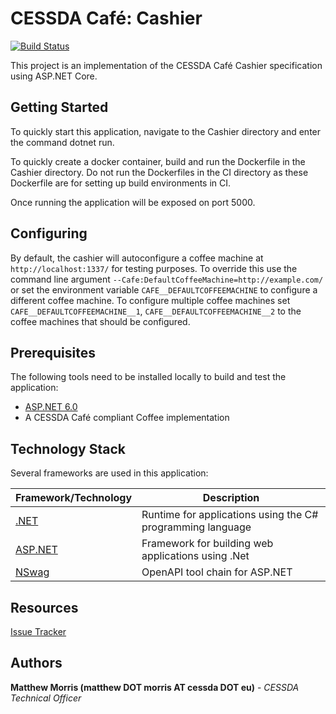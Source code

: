 # CESSDA Café: Cashier

[![Build Status](https://jenkins-dev.cessda.eu/buildStatus/icon?job=CESSDA.Cafe.Cashier%2Fmaster)](https://jenkins-dev.cessda.eu/job/CESSDA.Cafe.Cashier/job/master/)

This project is an implementation of the CESSDA Café Cashier specification using ASP.NET Core.

## Getting Started

To quickly start this application, navigate to the Cashier directory and enter the command dotnet run.

To quickly create a docker container, build and run the Dockerfile in the Cashier directory. Do not run the Dockerfiles in the CI directory as these Dockerfile are for setting up build environments in CI.

Once running the application will be exposed on port 5000.

## Configuring

By default, the cashier will autoconfigure a coffee machine at `http://localhost:1337/` for testing purposes. To override this use the command line argument `--Cafe:DefaultCoffeeMachine=http://example.com/` or set the environment variable `CAFE__DEFAULTCOFFEEMACHINE` to configure a different coffee machine. To configure multiple coffee machines set `CAFE__DEFAULTCOFFEEMACHINE__1`, `CAFE__DEFAULTCOFFEEMACHINE__2` to the coffee machines that should be configured.

## Prerequisites

The following tools need to be installed locally to build and test the application:

* [ASP.NET 6.0](https://dotnet.microsoft.com/apps/aspnet)
* A CESSDA Café compliant Coffee implementation

## Technology Stack

Several frameworks are used in this application:

| Framework/Technology                                  | Description                                                   |
| ----------------------------------------------------- | ------------------------------------------------------------- |
| [.NET](https://dotnet.microsoft.com/)		            | Runtime for applications using the C# programming language    |
| [ASP.NET](https://dotnet.microsoft.com/apps/aspnet)   | Framework for building web applications using .Net            |
| [NSwag](https://github.com/RicoSuter/NSwag)           | OpenAPI tool chain for ASP.NET                                |

## Resources

[Issue Tracker](https://bitbucket.org/cessda/CESSDA.Cafe.Cashier/issues?status=new&status=open)

## Authors

**Matthew Morris (matthew DOT morris AT cessda DOT eu)** - *CESSDA Technical Officer*
